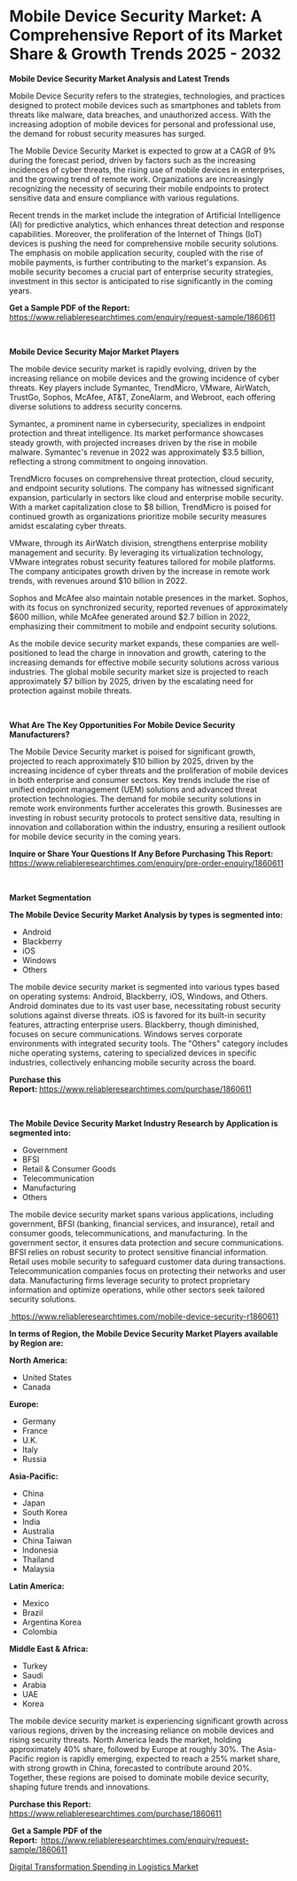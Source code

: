 <p><h1>Mobile Device Security Market: A Comprehensive Report of its Market Share & Growth Trends 2025 - 2032</h1></p><p><strong>Mobile Device Security Market Analysis and Latest Trends</strong></p>
<p><p>Mobile Device Security refers to the strategies, technologies, and practices designed to protect mobile devices such as smartphones and tablets from threats like malware, data breaches, and unauthorized access. With the increasing adoption of mobile devices for personal and professional use, the demand for robust security measures has surged.</p><p>The Mobile Device Security Market is expected to grow at a CAGR of 9% during the forecast period, driven by factors such as the increasing incidences of cyber threats, the rising use of mobile devices in enterprises, and the growing trend of remote work. Organizations are increasingly recognizing the necessity of securing their mobile endpoints to protect sensitive data and ensure compliance with various regulations.</p><p>Recent trends in the market include the integration of Artificial Intelligence (AI) for predictive analytics, which enhances threat detection and response capabilities. Moreover, the proliferation of the Internet of Things (IoT) devices is pushing the need for comprehensive mobile security solutions. The emphasis on mobile application security, coupled with the rise of mobile payments, is further contributing to the market's expansion. As mobile security becomes a crucial part of enterprise security strategies, investment in this sector is anticipated to rise significantly in the coming years.</p></p>
<p><strong>Get a Sample PDF of the Report:&nbsp;</strong> <a href="https://www.reliableresearchtimes.com/enquiry/request-sample/1860611?utm_campaign=2220&utm_medium=2&utm_source=Github&utm_content=ia&utm_term=09032025&utm_id=mobile-device-security">https://www.reliableresearchtimes.com/enquiry/request-sample/1860611</a></p>
<p>&nbsp;</p>
<p><strong>Mobile Device Security Major Market Players</strong></p>
<p><p>The mobile device security market is rapidly evolving, driven by the increasing reliance on mobile devices and the growing incidence of cyber threats. Key players include Symantec, TrendMicro, VMware, AirWatch, TrustGo, Sophos, McAfee, AT&T, ZoneAlarm, and Webroot, each offering diverse solutions to address security concerns.</p><p>Symantec, a prominent name in cybersecurity, specializes in endpoint protection and threat intelligence. Its market performance showcases steady growth, with projected increases driven by the rise in mobile malware. Symantec's revenue in 2022 was approximately $3.5 billion, reflecting a strong commitment to ongoing innovation.</p><p>TrendMicro focuses on comprehensive threat protection, cloud security, and endpoint security solutions. The company has witnessed significant expansion, particularly in sectors like cloud and enterprise mobile security. With a market capitalization close to $8 billion, TrendMicro is poised for continued growth as organizations prioritize mobile security measures amidst escalating cyber threats.</p><p>VMware, through its AirWatch division, strengthens enterprise mobility management and security. By leveraging its virtualization technology, VMware integrates robust security features tailored for mobile platforms. The company anticipates growth driven by the increase in remote work trends, with revenues around $10 billion in 2022.</p><p>Sophos and McAfee also maintain notable presences in the market. Sophos, with its focus on synchronized security, reported revenues of approximately $600 million, while McAfee generated around $2.7 billion in 2022, emphasizing their commitment to mobile and endpoint security solutions.</p><p>As the mobile device security market expands, these companies are well-positioned to lead the charge in innovation and growth, catering to the increasing demands for effective mobile security solutions across various industries. The global mobile security market size is projected to reach approximately $7 billion by 2025, driven by the escalating need for protection against mobile threats.</p></p>
<p>&nbsp;</p>
<p><strong>What Are The Key Opportunities For Mobile Device Security Manufacturers?</strong></p>
<p><p>The Mobile Device Security market is poised for significant growth, projected to reach approximately $10 billion by 2025, driven by the increasing incidence of cyber threats and the proliferation of mobile devices in both enterprise and consumer sectors. Key trends include the rise of unified endpoint management (UEM) solutions and advanced threat protection technologies. The demand for mobile security solutions in remote work environments further accelerates this growth. Businesses are investing in robust security protocols to protect sensitive data, resulting in innovation and collaboration within the industry, ensuring a resilient outlook for mobile device security in the coming years.</p></p>
<p><strong>Inquire or Share Your Questions If Any Before Purchasing This Report:</strong> <a href="https://www.reliableresearchtimes.com/enquiry/pre-order-enquiry/1860611?utm_campaign=2220&utm_medium=2&utm_source=Github&utm_content=ia&utm_term=09032025&utm_id=mobile-device-security">https://www.reliableresearchtimes.com/enquiry/pre-order-enquiry/1860611</a></p>
<p>&nbsp;</p>
<p><strong>Market Segmentation</strong></p>
<p><strong>The Mobile Device Security Market Analysis by types is segmented into:</strong></p>
<p><ul><li>Android</li><li>Blackberry</li><li>iOS</li><li>Windows</li><li>Others</li></ul></p>
<p><p>The mobile device security market is segmented into various types based on operating systems: Android, Blackberry, iOS, Windows, and Others. Android dominates due to its vast user base, necessitating robust security solutions against diverse threats. iOS is favored for its built-in security features, attracting enterprise users. Blackberry, though diminished, focuses on secure communications. Windows serves corporate environments with integrated security tools. The "Others" category includes niche operating systems, catering to specialized devices in specific industries, collectively enhancing mobile security across the board.</p></p>
<p><strong>Purchase this Report:&nbsp;</strong><a href="https://www.reliableresearchtimes.com/purchase/1860611?utm_campaign=2220&utm_medium=2&utm_source=Github&utm_content=ia&utm_term=09032025&utm_id=mobile-device-security">https://www.reliableresearchtimes.com/purchase/1860611</a></p>
<p>&nbsp;</p>
<p><strong>The Mobile Device Security Market Industry Research by Application is segmented into:</strong></p>
<p><ul><li>Government</li><li>BFSI</li><li>Retail & Consumer Goods</li><li>Telecommunication</li><li>Manufacturing</li><li>Others</li></ul></p>
<p><p>The mobile device security market spans various applications, including government, BFSI (banking, financial services, and insurance), retail and consumer goods, telecommunications, and manufacturing. In the government sector, it ensures data protection and secure communications. BFSI relies on robust security to protect sensitive financial information. Retail uses mobile security to safeguard customer data during transactions. Telecommunication companies focus on protecting their networks and user data. Manufacturing firms leverage security to protect proprietary information and optimize operations, while other sectors seek tailored security solutions.</p></p>
<p><a href="https://www.reliableresearchtimes.com/mobile-device-security-r1860611?utm_campaign=2220&utm_medium=2&utm_source=Github&utm_content=ia&utm_term=09032025&utm_id=mobile-device-security">&nbsp;https://www.reliableresearchtimes.com/mobile-device-security-r1860611</a></p>
<p><strong>In terms of Region, the Mobile Device Security Market Players available by Region are:</strong></p>
<p>
    <p> <strong> North America: </strong>
        <ul>
            <li>United States</li>
            <li>Canada</li>
        </ul>
        </p> 
    <p> <strong> Europe: </strong>
        <ul>
            <li>Germany</li>
            <li>France</li>
            <li>U.K.</li>
            <li>Italy</li>
            <li>Russia</li>
        </ul>
        </p> 
    <p> <strong> Asia-Pacific: </strong>
        <ul>
            <li>China</li>
            <li>Japan</li>
            <li>South Korea</li>
            <li>India</li>
            <li>Australia</li>
            <li>China Taiwan</li>
            <li>Indonesia</li>
            <li>Thailand</li>
            <li>Malaysia</li>
        </ul>
        </p> 
    <p> <strong> Latin America: </strong>
        <ul>
            <li>Mexico</li>
            <li>Brazil</li>
            <li>Argentina Korea</li>
            <li>Colombia</li>
        </ul>
        </p> 
    <p> <strong> Middle East & Africa: </strong>
        <ul>
            <li>Turkey</li>
            <li>Saudi</li>
            <li>Arabia</li>
            <li>UAE</li>
            <li>Korea</li>
        </ul>
    </p>
    </p>
<p><p>The mobile device security market is experiencing significant growth across various regions, driven by the increasing reliance on mobile devices and rising security threats. North America leads the market, holding approximately 40% share, followed by Europe at roughly 30%. The Asia-Pacific region is rapidly emerging, expected to reach a 25% market share, with strong growth in China, forecasted to contribute around 20%. Together, these regions are poised to dominate mobile device security, shaping future trends and innovations.</p></p>
<p><strong>Purchase this Report: </strong><a href="https://www.reliableresearchtimes.com/purchase/1860611?utm_campaign=2220&utm_medium=2&utm_source=Github&utm_content=ia&utm_term=09032025&utm_id=mobile-device-security">https://www.reliableresearchtimes.com/purchase/1860611</a></p>
<p>&nbsp;<strong>Get a Sample PDF of the Report:&nbsp;&nbsp;</strong><a href="https://www.reliableresearchtimes.com/enquiry/request-sample/1860611?utm_campaign=2220&utm_medium=2&utm_source=Github&utm_content=ia&utm_term=09032025&utm_id=mobile-device-security">https://www.reliableresearchtimes.com/enquiry/request-sample/1860611</a></p>
<p><strong></strong></p>
<p><p><a href="https://github.com/jerhoskinson197676/Market-Research-Report-List-1/blob/main/digital-transformation-spending-in-logistics-market.md?utm_campaign=2220&utm_medium=2&utm_source=Github&utm_content=ia&utm_term=09032025&utm_id=mobile-device-security">Digital Transformation Spending in Logistics Market</a></p></p>